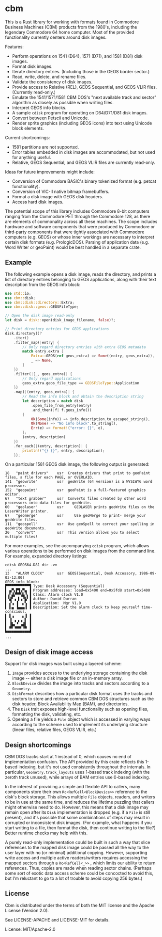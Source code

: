 # cbm

This is a Rust library for working with formats found in Commodore Business
Machines (CBM) products from the 1980's, including the legendary Commodore
64 home computer. Most of the provided functionality currently centers
around disk images.

Features:

* Perform operations on 1541 (D64), 1571 (D71), and 1581 (D81) disk images.
* Format disk images.
* Iterate directory entries.  (Including those in the GEOS border sector.)
* Read, write, delete, and rename files.
* Validate the consistency of disk images.
* Provide access to Relative (REL), GEOS Sequential, and GEOS VLIR files.
(Currently read-only.)
* Emulate the 1541/1571/1581 CBM DOS's "next available track and sector"
algorithm as closely as possible when writing files.
* Interpret GEOS info blocks.
* A sample `cdisk` program for operating on D64/D71/D81 disk images.
* Convert between Petscii and Unicode.
* Render sprite graphics (including GEOS icons) into text using Unicode
block elements.

Current shortcomings:

* 1581 partitions are not supported.
* Error tables embedded in disk images are accommodated, but not used for
anything useful.
* Relative, GEOS Sequential, and GEOS VLIR files are currently read-only.

Ideas for future improvements might include:

* Conversion of Commodore BASIC's binary tokenized format (e.g. petcat
functionality).
* Conversion of VIC-II native bitmap framebuffers.
* Format a disk image with GEOS disk headers.
* Access hard disk images.

The potential scope of this library includes Commodore 8-bit computers
ranging from the Commodore PET through the Commodore 128, as there are
elements of commonality across all these machines.  The scope includes
hardware and software components that were produced by Commodore or
third-party components that were tightly associated with Commodore
computers (e.g. GEOS) or whose inner workings are necessary to interpret
certain disk formats (e.g. PrologicDOS).  Parsing of application data (e.g.
Word Writer or geoPaint) would be best handled in a separate crate.

## Example

The following example opens a disk image, reads the directory, and prints a list of directory
entries belonging to GEOS applications, along with their text description from the GEOS info
block:

```rust
use std::io;
use cbm::disk;
use cbm::disk::directory::Extra;
use cbm::disk::geos::GEOSFileType;

// Open the disk image read-only
let disk = disk::open(disk_image_filename, false)?;

// Print directory entries for GEOS applications
disk.directory()?
    .iter()
    .filter_map(|entry| {
        // Only regard directory entries with extra GEOS metadata
        match entry.extra {
            Extra::GEOS(ref geos_extra) => Some((entry, geos_extra)),
            _ => None,
        }
    })
    .filter(|(_, geos_extra)| {
        // Only regard applications
        geos_extra.geos_file_type == GEOSFileType::Application
    })
    .map(|(entry, geos_extra)| {
        // Read the info block and obtain the description string
        let description = match disk
            .open_file_from_entry(entry)
            .and_then(|f| f.geos_info())
        {
            Ok(Some(info)) => info.description.to_escaped_string(),
            Ok(None) => "No info block".to_string(),
            Err(e) => format!("error: {}", e),
        };
        (entry, description)
    })
    .for_each(|(entry, description)| {
        println!("{} {}", entry, description);
    });
```

On a particular 1581 GEOS disk image, the following output is generated:

```
18   "paint drivers"    usr  Creates drivers that print to geoPaint files, a file for each PAGE, or OVERLAID.
141  "geowrite"         usr  geoWrite (64 version) is a WYSIWYG word processor.
152  "geopaint"         usr  geoPaint is a full-featured graphics editor.
67   "text grabber"     usr  Converts files created by other word processors into data files for geoWrite.
60   "geolaser"         usr     GEOLASER prints geoWrite files on the LaserWriter printer.
67   "geomerge"         usr     Use geoMerge to print- merge your geoWrite files.
111  "geospell"         usr  Use geoSpell to correct your spelling in geoWrite documents.
20   "convert"          usr  This version allows you to select multiple files!
```

For more examples, see the accompanying `cdisk` program, which allows various operations to be
performed on disk images from the command line.  For example, expanded directory listings:

```
cdisk GEOS64.D81 dir -vv
...
13   "ALARM CLOCK"      usr  GEOS(Sequential, Desk Accessory, 1986-09-03-12:00)
GEOS info block:
▛▀▀▀▀▀▀▀▀▀▀▜ Type: Desk Accessory (Sequential)
▌ ▄▀▖▛▜▗▀▄ ▐ Program addresses: load=0x5400 end=0x5fd8 start=0x5400
▌▗▘▟▞▀▀▚▙▝▖▐ Class: Alarm clock V1.0
▌▝▟▘▗ ▌▗▝▙▘▐ Author: David Durran
▌ ▞▗ ▐  ▖▚ ▐ Application:  Mgr V1.0
▌ ▌▄ ▐▄▄▄▐ ▐ Description: Set the alarm clock to keep yourself time-conscious.
▌ ▌▗    ▖▐ ▐
▌ ▐ ▗ ▖▗ ▌ ▐
▌ ▐▙▖▝ ▗▟▌ ▐
▌ ▀▘▝▀▀▘▝▀ ▐
▀▀▀▀▀▀▀▀▀▀▀▀
...
```


## Design of disk image access

Support for disk images was built using a layered scheme:

1. `Image` provides access to the underlying storage containing the disk
   image -- either a disk image file or an in-memory array.
2. `BlockDevice` divides the image into tracks and sectors according to
   a `Geometry`.
3. `DiskFormat` describes how a particular disk format uses the tracks and
   sectors to store and retrieve common CBM DOS structures such as the disk
   header, Block Availability Map (BAM), and directories.
4. The `Disk` trait exposes high-level functionality such as opening files,
   formatting the disk, validating, etc.
5. Opening a file yields a `File` object which is accessed in varying ways
   according to the scheme used to implement its underlying structure
   (linear files, relative files, GEOS VLIR, etc.)

## Design shortcomings

CBM DOS tracks start at 1 instead of 0, which causes no end of
implementation confusion.  The API provided by this crate reflects this
1-based indexing, but it's not used consistently throughout the internals.
In particular, `Geometry.track_layouts` uses 1-based track indexing (with
the zeroth track unused), while arrays of BAM entries use 0-based indexing.

In the interest of providing a simple and flexible API to callers, many
components store their own `Rc<RefCell<BlockDevice>>` reference to the
disk's block storage.  This allows multiple `File` objects, readers, and
writers to be in use at the same time, and reduces the lifetime puzzling
that callers might otherwise need to do.  However, this means that a disk
image may remain open after its `Disk` implementation is dropped (e.g. if a
`File` is still present), and it's possible that some combinations of steps
may result in corrupted or inconsistent disk images.  (For example, what
happens if you start writing to a file, then format the disk, then continue
writing to the file?)  Better runtime checks may help with this.

A purely read-only implementation could be built in such a way that slice
references to the mapped disk image could be passed all the way to the user
layer with no (or minimal) additional copying.  However, supporting write
access and multiple active readers/writers requires accessing the mapped
sectors through a `Rc<RefCell<_>>` , which limits our ability to return
references.  Thus, copies are made when reading sector chains.  (Perhaps
some sort of exotic data access scheme could be concocted to avoid this,
but I'm reluctant to go to a lot of trouble to avoid copying 256 bytes.)

## License

Cbm is distributed under the terms of both the MIT license and the
Apache License (Version 2.0).

See LICENSE-APACHE and LICENSE-MIT for details.

License: MIT/Apache-2.0
